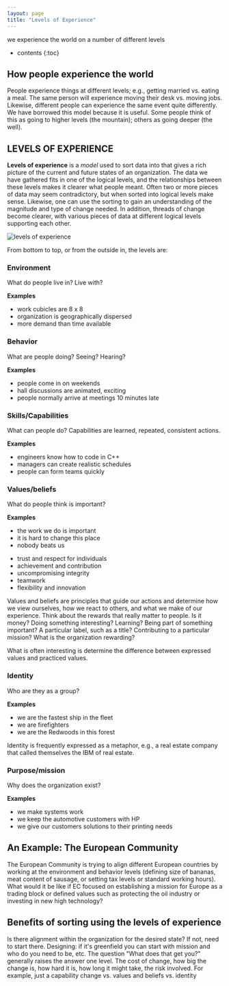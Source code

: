 ```yaml
---
layout: page
title: "Levels of Experience"
---
```


we experience the world on a number of different levels

* contents
{:toc}

## How people experience the world

People experience things at different levels; e.g., getting married
vs. eating a meal. The same person will experience moving their desk
vs. moving jobs. Likewise, different people can experience the same
event quite differently. We have borrowed this model because it is
useful. Some people think of this as going to higher levels (the
mountain); others as going deeper (the well).

## LEVELS OF EXPERIENCE

**Levels of experience** is a *model* used to sort data into that
gives a rich picture of the current and future states of an
organization. The data we have gathered fits in one of the logical
levels, and the relationships between these levels makes it clearer
what people meant. Often two or more pieces of data may seem
contradictory, but when sorted into logical levels make
sense. Likewise, one can use the sorting to gain an understanding of
the magnitude and type of change needed. In addition, threads of
change become clearer, with various pieces of data at different
logical levels supporting each other.

![levels of experience]({{site.baseurl}}/images/levels-of-experience.gif "Levels of Experience")

From bottom to top, or from the outside in, the levels are:


### Environment

What do people live in? Live with?

**Examples**
* work cubicles are 8 x 8
* organization is geographically dispersed
* more demand than time available

### Behavior

What are people doing? Seeing? Hearing?

**Examples**
* people come in on weekends
* hall discussions are animated, exciting
* people normally arrive at meetings 10 minutes late

### Skills/Capabilities

What can people do? Capabilities are learned, repeated, consistent
actions.

**Examples**
* engineers know how to code in C++
* managers can create realistic schedules
* people can form teams quickly

### Values/beliefs

What do people think is important?

**Examples**
* the work we do is important
* it is hard to change this place
* nobody beats us
- trust and respect for individuals
- achievement and contribution
- uncompromising integrity
- teamwork
- flexibility and innovation

Values and beliefs are principles that guide our actions and
determine how we view ourselves, how we react to others, and what we
make of our experience. Think about the rewards that really matter to
people. Is it money? Doing something interesting? Learning? Being part
of something important? A particular label, such as a title?
Contributing to a particular mission? What is the organization
rewarding?

What is often interesting is determine the difference between expressed
values and practiced values.

### Identity

Who are they as a group?

**Examples**
* we are the fastest ship in the fleet
* we are firefighters
* we are the Redwoods in this forest

Identity is frequently expressed as a metaphor, e.g., a real
estate company that called themselves the IBM of real estate.

### Purpose/mission

Why does the organization exist?

**Examples**
* we make systems work
* we keep the automotive customers with HP
* we give our customers solutions to their printing needs

## An Example: The European Community

The European Community is trying to align different European countries
by working at the environment and behavior levels (defining size of
bananas, meat content of sausage, or setting tax levels or standard
working hours). What would it be like if EC focused on establishing a
mission for Europe as a trading block or defined values such as
protecting the oil industry or investing in new high technology?

## Benefits of sorting using the levels of experience

Is there alignment within the organization for the desired state? If
not, need to start there. Designing: if it's greenfield you can start
with mission and who do you need to be, etc. The question "What does
that get you?" generally raises the answer one level. The cost of
change, how big the change is, how hard it is, how long it might take,
the risk involved. For example, just a capability change vs. values
and beliefs vs. identity
